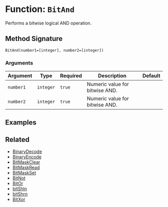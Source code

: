 [comment]: # (Note: This documentation is generated dynamically in the build process.  To modify the contents, change the javadoc on the _invoke method of the BIF class)

# Function: `BitAnd`

Performs a bitwise logical AND operation.

## Method Signature

```
BitAnd(number1=[integer], number2=[integer])
```

### Arguments


| Argument | Type | Required | Description | Default |
|----------|------|----------|-------------|---------|
| `number1` | `integer` | `true` | Numeric value for bitwise AND. |  |
| `number2` | `integer` | `true` | Numeric value for bitwise AND. |  |

## Examples



## Related

  * [BinaryDecode](./BinaryDecode.md)
  * [BinaryEncode](./BinaryEncode.md)
  * [BitMaskClear](./BitMaskClear.md)
  * [BitMaskRead](./BitMaskRead.md)
  * [BitMaskSet](./BitMaskSet.md)
  * [BitNot](./BitNot.md)
  * [BitOr](./BitOr.md)
  * [bitShln](./bitShln.md)
  * [bitShrn](./bitShrn.md)
  * [BitXor](./BitXor.md)
